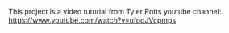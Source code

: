 This project is a video tutorial from Tyler Potts
youtube channel: https://www.youtube.com/watch?v=ufodJVcpmps